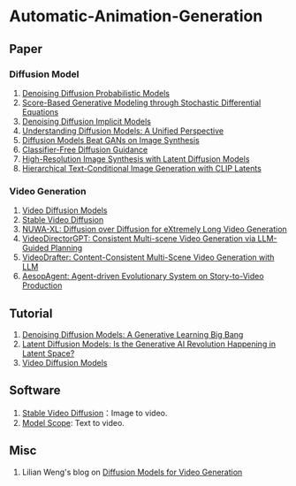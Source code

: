 # Automatic-Animation-Generation

## Paper
### Diffusion Model
1. [Denoising Diffusion Probabilistic Models](https://proceedings.neurips.cc/paper/2020/hash/4c5bcfec8584af0d967f1ab10179ca4b-Abstract.html)
2. [Score-Based Generative Modeling through Stochastic Differential Equations](https://openreview.net/pdf/ef0eadbe07115b0853e964f17aa09d811cd490f1.pdf)
3. [Denoising Diffusion Implicit Models](https://arxiv.org/abs/2010.02502)
4. [Understanding Diffusion Models: A Unified Perspective](https://arxiv.org/abs/2208.11970)
5. [Diffusion Models Beat GANs on Image Synthesis](https://arxiv.org/abs/2105.05233)
6. [Classifier-Free Diffusion Guidance](https://arxiv.org/abs/2207.12598)
7. [High-Resolution Image Synthesis with Latent Diffusion Models](https://arxiv.org/abs/2112.10752)
8. [Hierarchical Text-Conditional Image Generation with CLIP Latents](https://arxiv.org/pdf/2204.06125.pdf)

### Video Generation
1. [Video Diffusion Models](https://arxiv.org/abs/2204.03458)
2. [Stable Video Diffusion](https://stability.ai/research/stable-video-diffusion-scaling-latent-video-diffusion-models-to-large-datasets)
3. [NUWA-XL: Diffusion over Diffusion for eXtremely Long Video Generation](https://arxiv.org/abs/2303.12346)
4. [VideoDirectorGPT: Consistent Multi-scene Video Generation via LLM-Guided Planning](https://videodirectorgpt.github.io/)
5. [VideoDrafter: Content-Consistent Multi-Scene Video Generation with LLM](https://arxiv.org/abs/2401.01256)
6. [AesopAgent: Agent-driven Evolutionary System on Story-to-Video Production](https://arxiv.org/abs/2403.07952)


## Tutorial
1. [Denoising Diffusion Models: A Generative Learning Big Bang](https://cvpr.thecvf.com/virtual/2023/tutorial/18546)
2. [Latent Diffusion Models: Is the Generative AI Revolution Happening in Latent Space?](https://neurips2023-ldm-tutorial.github.io/)
3. [Video Diffusion Models](https://sites.google.com/view/showlab/tutorial)

## Software
1. [Stable Video Diffusion](https://huggingface.co/spaces/multimodalart/stable-video-diffusion)：Image to video.
2. [Model Scope](https://huggingface.co/spaces/ali-vilab/modelscope-text-to-video-synthesis): Text to video.

## Misc
1. Lilian Weng's blog on [Diffusion Models for Video Generation](https://lilianweng.github.io/posts/2024-04-12-diffusion-video/)
